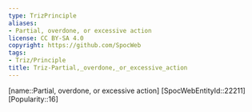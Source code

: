 ```yaml
---
type: TrizPrinciple
aliases:
- Partial, overdone, or excessive action
license: CC BY-SA 4.0
copyright: https://github.com/SpocWeb
tags: 
- Triz/Principle
title: Triz-Partial,_overdone,_or_excessive_action
---
```

[name::Partial, overdone, or excessive action]
[SpocWebEntityId::22211]
[Popularity::16]



